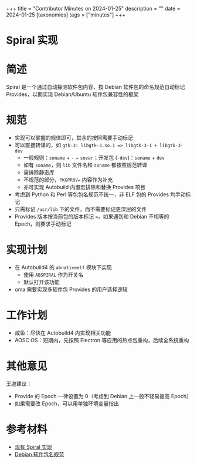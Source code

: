 +++
title = "Contributor Minutes on 2024-01-25"
description = ""
date = 2024-01-25
[taxonomies]
tags = ["minutes"]
+++

Spiral 实现
===

简述
===

Spiral 是一个通过自动探测软件包内容，按 Debian 软件包的命名规范自动标记 Provides，以期实现 Debian/Ubuntu 软件包兼容性的框架

规范
===

- 实现可以掌握的规律即可，其余的按照需要手动标记
- 可以直接转译的，如 `gtk-3: libgtk-3.so.1 => libgtk-3-1 + libgtk-3-dev`
    - 一般规则：`soname` + `-` + `sover`；开发包 (`-dev`)：`soname` + `dev`
    - 如有 `soname`，则 `lib` 文件名和 `soname` 都按照规范转译
    - 需排除静态库
    - 不规范的部分，`PKGPROV=` 内容作为补充
    - 亦可实现 Autobuild 内置宏排除和替换 Provides 项目
- 考虑到 Python 和 Perl 等包包名规范不统一，非 ELF 包的 Provides 均手动标记
- 只需标记 `/usr/lib` 下的文件，而不需要标记更深层的文件
- Provides 版本按当前包的版本标记 `=`，如果遇到和 Debian 不相等的 Epoch，则要求手动标记

实现计划
===

- 在 Autobuild4 的 `abnativeelf` 模块下实现
    - 使用 `ABSPIRAL` 作为开关名
    - 默认打开该功能
- oma 需要实现多软件包 Provides 的用户选择逻辑

工作计划
===

- 咸鱼：尽快在 Autobuild4 内实现相关功能
- AOSC OS：短期内，先按照 Electron 等应用的热点包重构，后续全系统重构

其他意见
===

王邈建议：

- Provide 的 Epoch 一律设置为 0（考虑到 Debian 上一般不轻易提高 Epoch）
- 如果需要改 Epoch，可以用单独环境变量指出

参考材料
===

- [现有 Spiral 实现](https://github.com/spiral-repo/spiral-rs/blob/master/spiral/src/translate.rs)
- [Debian 软件包名规范](https://www.debian.org/doc/debian-policy/ch-controlfields.html)
